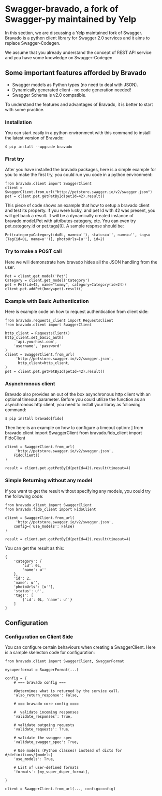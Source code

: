 # Swagger-bravado, a fork of Swagger-py maintained by Yelp

In this section, we are discussing a Yelp maintained fork of Swagger. Bravado is a python client library for Swagger 2.0 services and it aims to replace Swagger-Codegen.  

We assume that you already understand the concept of REST API service and you have some knowledge on Swagger-Codegen.

## Some important features afforded by Bravado 
- Swagger models as Python types (no need to deal with JSON).
- Dynamically generated client - no code generation needed!
- Swagger Schema is v2.0 compatible.

To understand the features and advantages of Bravado, it is better to start with some practice.

### Installation
You can start easily in a python environment with this command to install the latest version of Bravado:

	$ pip install --upgrade bravado

### First try

After you have installed the bravado packages, here is a simple example for you to make the first try, you could run you code in a python environment:

	from bravado.client import SwaggerClient
	client = SwaggerClient.from_url("http://petstore.swagger.io/v2/swagger.json")
	pet = client.pet.getPetById(petId=42).result()

This piece of code shows an example that how to setup a bravado client and test its property. If you were lucky, and pet Id with 42 was present, you will get back a result. It will be a dynamically created instance of bravado.model.Pet with attributes category, etc. You can even try pet.category.id or pet.tags[0].
A sample respnse should be:

	Pet(category=Category(id=0L, name=u''), status=u'', name=u'', tags=[Tag(id=0L, name=u'')], photoUrls=[u''], id=2)

### Try to make a POST call
Here we will demonstrate how bravado hides all the JSON handling from the user.

	Pet = client.get_model('Pet')
	Category = client.get_model('Category')
	pet = Pet(id=42, name="tommy", category=Category(id=24))
	client.pet.addPet(body=pet).result()

### Example with Basic Authentication
Here is example code on how to request authentication from client side:


	from bravado.requests_client import RequestsClient
	from bravado.client import SwaggerClient

	http_client = RequestsClient()
	http_client.set_basic_auth(
   		 'api.yourhost.com',
    	'username', 'password'
	)
	client = SwaggerClient.from_url(
   		 'http://petstore.swagger.io/v2/swagger.json',
    	  http_client=http_client,
	)
	pet = client.pet.getPetById(petId=42).result()


### Asynchronous client
Bravado also provides an out of the box asynchronous http client with an optional timeout parameter. Before you could utilize the function as an asynchronous http client, you need to install your libray as following command:

	$ pip install bravado[fido]

Then here is an example on how to configure a timeout option:
]
	from bravado.client import SwaggerClient
	from bravado.fido_client import FidoClient

	client = SwaggerClient.from_url(
   		 'http://petstore.swagger.io/v2/swagger.json',
    	FidoClient()
	)

	result = client.pet.getPetById(petId=42).result(timeout=4)


### Simple Returning without any model
If you want to get the result without specifying any models, you could try the following code:

	from bravado.client import SwaggerClient
	from bravado.fido_client import FidoClient

	client = SwaggerClient.from_url(
   		 'http://petstore.swagger.io/v2/swagger.json',
    	config={'use_models': False}
	)

	result = client.pet.getPetById(petId=42).result(timeout=4)

You can get the result as this:

	{
   	 	'category': {
        	'id': 0L,
        	'name': u''
    	},
    	'id': 2,
    	'name': u'',
    	'photoUrls': [u''],
    	'status': u'',
    	'tags': [
        	{'id': 0L, 'name': u''}
    	]
	}

## Configuration
### Configuration on Client Side
You can configure certain behaviours when creating a SwaggerClient. Here is a sample skelecton code for configuration:

	from bravado.client import SwaggerClient, SwaggerFormat

	mysuperformat = SwaggerFormat(...)

	config = {
   		# === bravado config ===

	    #Determines what is returned by the service call.
    	'also_return_response': False,

	    # === bravado-core config ====

   		#  validate incoming responses
    	'validate_responses': True,

	    # validate outgoing requests
   		'validate_requests': True,

    	# validate the swagger spec
    	'validate_swagger_spec': True,

    	# Use models (Python classes) instead of dicts for #/definitions/{models}
    	'use_models': True,

    	# List of user-defined formats
    	'formats': [my_super_duper_format],

	}

	client = SwaggerClient.from_url(..., config=config)

